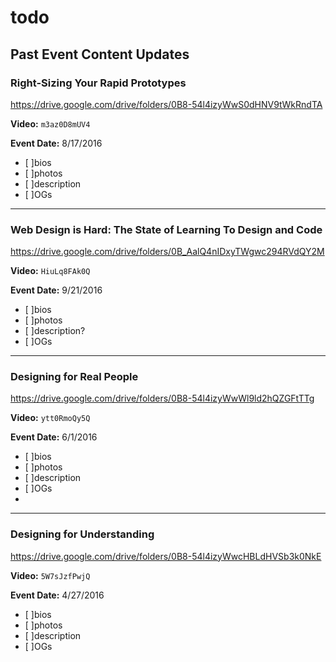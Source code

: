 # todo

## Past Event Content Updates

### Right-Sizing Your Rapid Prototypes

https://drive.google.com/drive/folders/0B8-54l4izyWwS0dHNV9tWkRndTA

**Video:** `m3az0D8mUV4`

**Event Date:** 8/17/2016

- [ ]bios
- [ ]photos
- [ ]description
- [ ]OGs

---

### Web Design is Hard: The State of Learning To Design and Code

https://drive.google.com/drive/folders/0B_AalQ4nIDxyTWgwc294RVdQY2M

**Video:** `HiuLq8FAk0Q`

**Event Date:** 9/21/2016

- [ ]bios
- [ ]photos
- [ ]description?
- [ ]OGs

---

### Designing for Real People

https://drive.google.com/drive/folders/0B8-54l4izyWwWl9ld2hQZGFtTTg

**Video:** `ytt0RmoQy5Q`

**Event Date:** 6/1/2016

- [ ]bios
- [ ]photos
- [ ]description
- [ ]OGs
-
---

### Designing for Understanding

https://drive.google.com/drive/folders/0B8-54l4izyWwcHBLdHVSb3k0NkE

**Video:** `5W7sJzfPwjQ`

**Event Date:** 4/27/2016


- [ ]bios
- [ ]photos
- [ ]description
- [ ]OGs
